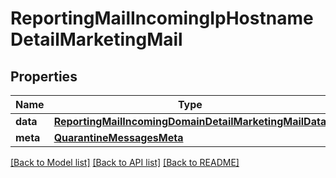 # ReportingMailIncomingIpHostnameDetailMarketingMail

## Properties
Name | Type | Description | Notes
------------ | ------------- | ------------- | -------------
**data** | [**ReportingMailIncomingDomainDetailMarketingMailData**](ReportingMailIncomingDomainDetailMarketingMailData.md) |  | [optional] 
**meta** | [**QuarantineMessagesMeta**](QuarantineMessagesMeta.md) |  | [optional] 

[[Back to Model list]](../README.md#documentation-for-models) [[Back to API list]](../README.md#documentation-for-api-endpoints) [[Back to README]](../README.md)

